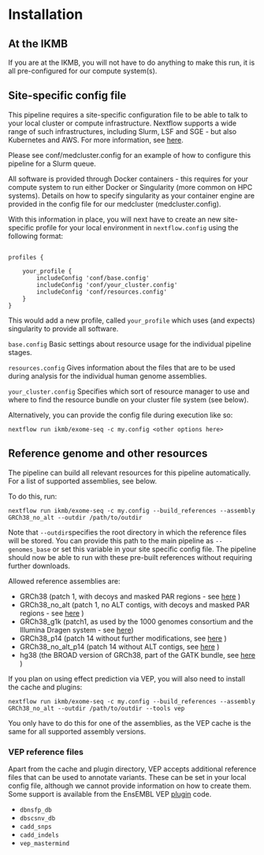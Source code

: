# Installation

## At the IKMB

If you are at the IKMB, you will not have to do anything to make this run, it is all pre-configured for our compute system(s).
 
## Site-specific config file

This pipeline requires a site-specific configuration file to be able to talk to your local cluster or compute infrastructure. Nextflow supports a wide
range of such infrastructures, including Slurm, LSF and SGE - but also Kubernetes and AWS. For more information, see [here](https://www.nextflow.io/docs/latest/executor.html).

Please see conf/medcluster.config for an example of how to configure this pipeline for a Slurm queue.

All software is provided through Docker containers - this requires for your compute system to run either Docker or Singularity (more common on HPC systems). Details on how to specify singularity as your container engine are provided in the config file for our medcluster (medcluster.config).

With this information in place, you will next have to create an new site-specific profile for your local environment in `nextflow.config` using the following format:

```

profiles {
	
	your_profile {
		includeConfig 'conf/base.config'
		includeConfig 'conf/your_cluster.config'
		includeConfig 'conf/resources.config'
	}
}

```

This would add a new profile, called `your_profile` which uses (and expects) singularity to provide all software. 

`base.config` Basic settings about resource usage for the individual pipeline stages. 

`resources.config` Gives information about the files that are to be used during analysis for the individual human genome assemblies. 

`your_cluster.config` Specifies which sort of resource manager to use and where to find the resource bundle on your cluster file system (see below).

Alternatively, you can provide the config file during execution like so:

```
nextflow run ikmb/exome-seq -c my.config <other options here>
```

## Reference genome and other resources

The pipeline can build all relevant resources for this pipeline automatically. For a list of supported assemblies, see below. 

To do this, run:

```
nextflow run ikmb/exome-seq -c my.config --build_references --assembly GRCh38_no_alt --outdir /path/to/outdir
```

Note that `--outdir`specifies the root directory in which the reference files will be stored. You can provide this path to the main pipeline as `--genomes_base` or set this variable in your site specific config file. The pipeline should now be able to run with these pre-built references without requiring further downloads. 

Allowed reference assemblies are:

* GRCh38 (patch 1, with decoys and masked PAR regions - see [here](https://ftp.ncbi.nlm.nih.gov/genomes/all/GCA/000/001/405/GCA_000001405.15_GRCh38/seqs_for_alignment_pipelines.ucsc_ids/) )
* GRCh38_no_alt (patch 1, no ALT contigs, with decoys and masked PAR regions - see [here](https://ftp.ncbi.nlm.nih.gov/genomes/all/GCA/000/001/405/GCA_000001405.15_GRCh38/seqs_for_alignment_pipelines.ucsc_ids/) )
* GRCh38_g1k (patch1, as used by the 1000 genomes consortium and the Illumina Dragen system - see [here](http://ftp.1000genomes.ebi.ac.uk/vol1/ftp/technical/reference/GRCh38_reference_genome/))
* GRCh38_p14 (patch 14 without further modifications, see [here](https://ftp.ncbi.nlm.nih.gov/genomes/all/GCA/000/001/405/GCA_000001405.29_GRCh38.p14/) )
* GRCh38_no_alt_p14 (patch 14 without ALT contigs, see [here](https://ftp.ncbi.nlm.nih.gov/genomes/all/GCA/000/001/405/GCA_000001405.29_GRCh38.p14/) )
* hg38 (the BROAD version of GRCh38, part of the GATK bundle, see [here](https://gatk.broadinstitute.org/hc/en-us/articles/360035890811-Resource-bundle) )

If you plan on using effect prediction via VEP, you will also need to install the cache and plugins:

```
nextflow run ikmb/exome-seq -c my.config --build_references --assembly GRCh38_no_alt --outdir /path/to/outdir --tools vep
```

You only have to do this for one of the assemblies, as the VEP cache is the same for all supported assembly versions. 

### VEP reference files

Apart from the cache and plugin directory, VEP accepts additional reference files that can be used to annotate variants. These can be set in your local config file, although we cannot provide information on how to create them. Some support is available from the EnsEMBL VEP [plugin](https://github.com/Ensembl/VEP_plugins) code. 

- `dbnsfp_db`
- `dbscsnv_db`
- `cadd_snps`
- `cadd_indels`
- `vep_mastermind`


